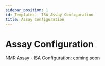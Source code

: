 ```yaml
---
sidebar_position: 1
id: Templates - ISA Assay Configuration
title: Assay Configuration
---
```


# Assay Configuration

NMR Assay - ISA Configuration: coming soon


